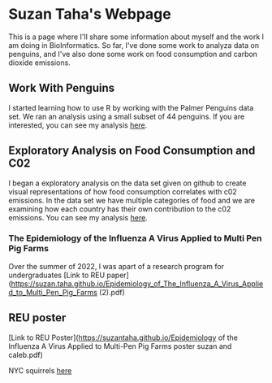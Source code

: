 # Suzan Taha's Webpage
This is a page where I'll share some information about myself and the work I am doing in BioInformatics. So far, I've done some work to analyza data on penguins, and I've also done some work on food consumption and carbon dioxide emissions.  

## Work With Penguins
I started learning how to use R by working with the Palmer Penguins data set. We ran an analysis using a small subset of 44 penguins. If you are interested, you can see my analysis [here](https://suzantaha.github.io/BioStatisticsAnalysis/PalmerPenguins_Initial.html).

## Exploratory Analysis on Food Consumption and C02
I began a exploratory analysis on the data set given on github to create visual representations of how food consumption correlates with c02 emissions. In the data set we have multiple categories of food and we are examining how each country has their own contribution to the c02 emissions. You can see my analysis [here](https://suzantaha.github.io/BioStatisticsAnalysis/FoodConsumptionCO2.html).


### The Epidemiology of the Influenza A Virus Applied to Multi Pen Pig Farms
Over the summer of 2022, I was apart of a research program for undergraduates
[Link to REU paper](https://suzan.taha.github.io/Epidemiology_of_The_Influenza_A_Virus_Applied_to_Multi_Pen_Pig_Farms (2).pdf)

## REU poster

[Link to REU Poster](https://suzantaha.github.io/Epidemiology of the Influenza A Virus Applied to Multi-Pen Pig Farms poster suzan and caleb.pdf)

NYC squirrels 
[here](https://suzantaha.github.io/NYCsquirrels.html)

